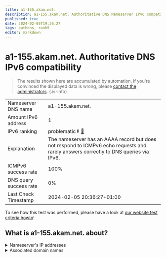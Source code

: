 ```yaml
---
title: a1-155.akam.net.
description: a1-155.akam.net. Authoritative DNS Nameserver IPv6 compatibility
published: true
date: 2024-02-05T19:36:27
tags: authdns, rank5
editor: markdown
---
```


# a1-155.akam.net. Authoritative DNS IPv6 compatibility

> The results shown here are accumulated by automation. If you're convinced the displayed data is wrong, please [contact the administrators](/howto/chat). 
{.is-info}




|   |   |
| - | - |
| Nameserver DNS name | a1-155.akam.net.
| Amount IPv6 address | 1
| IPv6 ranking | problematic :arrow_double_down: [🔗](/howto/ranking) |
| Explanation | The nameserver has an AAAA record but does not respond to ICMPv6 echo requests and rarely answers correctly to DNS queries via IPv6. |
| ICMPv6 success rate | 100%|
| DNS query success rate | 0% |
| Last Check Timestamp | 2024-02-05 20:36:27+01:00 |

To see how this test was performed, please have a look at [our website test criteria howto](/howto/testcriteria/authdns)!


## What is a1-155.akam.net. about?




<details>
<summary>Nameserver's IP addresses</summary>

2600:1401:2::9b

</details>



<details>
<summary>Associated domain names</summary>

www.amd.com

</details>
